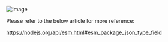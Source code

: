 

![image](https://user-images.githubusercontent.com/75124494/168859565-aee73650-8f9f-4de5-8810-143eae74bac8.png)

Please refer to the below article for more reference:

https://nodejs.org/api/esm.html#esm_package_json_type_field
